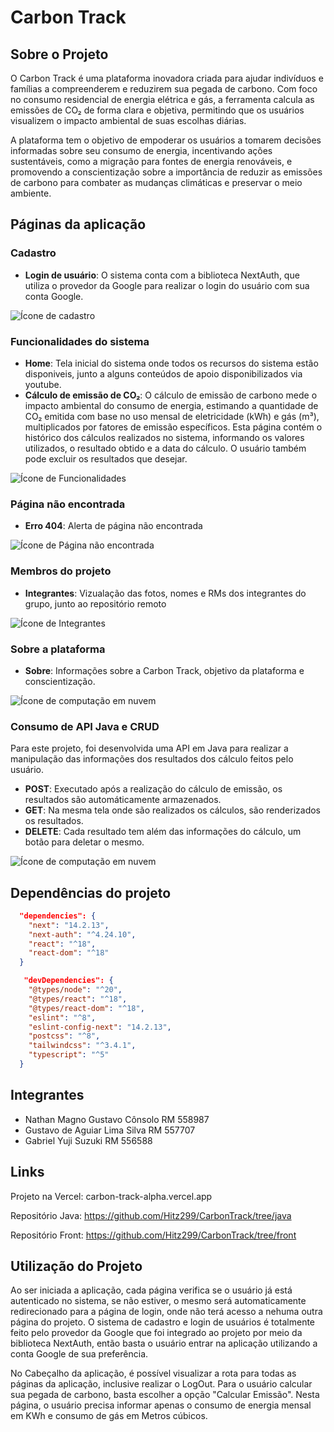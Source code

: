# Carbon Track

## Sobre o Projeto

O Carbon Track é uma plataforma inovadora criada para ajudar indivíduos e famílias a compreenderem e reduzirem sua pegada de carbono. Com foco no consumo residencial de energia elétrica e gás, a ferramenta calcula as emissões de CO₂ de forma clara e objetiva, permitindo que os usuários visualizem o impacto ambiental de suas escolhas diárias.

A plataforma tem o objetivo de empoderar os usuários a tomarem decisões informadas sobre seu consumo de energia, incentivando ações sustentáveis, como a migração para fontes de energia renováveis, e promovendo a conscientização sobre a importância de reduzir as emissões de carbono para combater as mudanças climáticas e preservar o meio ambiente.

## Páginas da aplicação

### Cadastro

* **Login de usuário**: O sistema conta com a biblioteca NextAuth, que utiliza o provedor da Google para realizar o login do usuário com sua conta Google.

![Ícone de cadastro](https://img.icons8.com/?size=100&id=110580&format=png&color=000000)

### Funcionalidades do sistema

* **Home**: Tela inicial do sistema onde todos os recursos do sistema estão disponiveis, junto a alguns conteúdos de apoio disponibilizados via youtube.
* **Cálculo de emissão de CO₂**: O cálculo de emissão de carbono mede o impacto ambiental do consumo de energia,
  estimando a quantidade de CO₂ emitida com base no uso mensal de eletricidade (kWh) e gás (m³), multiplicados por fatores de emissão específicos.
  Esta página contém o histórico dos cálculos realizados no sistema, informando os valores utilizados, o resultado obtido e a data do cálculo. O usuário também pode excluir os resultados que desejar.


![Ícone de Funcionalidades](https://img.icons8.com/?size=100&id=64162&format=png&color=000000)


### Página não encontrada

* **Erro 404**: Alerta de página não encontrada

![Ícone de Página não encontrada](https://img.icons8.com/?size=100&id=u2niFzFCVyR0&format=png&color=000000)

### Membros do projeto

* **Integrantes**: Vizualação das fotos, nomes e RMs dos integrantes do grupo, junto ao repositório remoto

![Ícone de Integrantes](https://img.icons8.com/?size=100&id=2hhehOWktnv1&format=png&color=000000)

### Sobre a plataforma

* **Sobre**: Informações sobre a Carbon Track, objetivo da plataforma e conscientização.

![Ícone de computação em nuvem](https://img.icons8.com/?size=100&id=RaljsbuV3tuS&format=png&color=000000)

### Consumo de API Java e CRUD

Para este projeto, foi desenvolvida uma API em Java para realizar a manipulação das informações dos resultados dos cálculo feitos pelo usuário. 

* **POST**: Executado após a realização do cálculo de emissão, os resultados são automáticamente armazenados.
* **GET**: Na mesma tela onde são realizados os cálculos, são renderizados os resultados.
* **DELETE**: Cada resultado tem além das informações do cálculo, um botão para deletar o mesmo.

![Ícone de computação em nuvem](https://img.icons8.com/?size=100&id=LuhIs6LiDYwT&format=png&color=000000)

## Dependências do projeto

~~~ json
  "dependencies": {
    "next": "14.2.13",
    "next-auth": "^4.24.10",
    "react": "^18",
    "react-dom": "^18"
  }
~~~

~~~ json
   "devDependencies": {
    "@types/node": "^20",
    "@types/react": "^18",
    "@types/react-dom": "^18",
    "eslint": "^8",
    "eslint-config-next": "14.2.13",
    "postcss": "^8",
    "tailwindcss": "^3.4.1",
    "typescript": "^5"
  }
~~~

## Integrantes

* Nathan Magno Gustavo Cônsolo  RM 558987
* Gustavo de Aguiar Lima Silva  RM 557707
* Gabriel Yuji Suzuki  RM 556588

## Links

Projeto na Vercel: carbon-track-alpha.vercel.app

Repositório Java: https://github.com/Hitz299/CarbonTrack/tree/java

Repositório Front: https://github.com/Hitz299/CarbonTrack/tree/front

## Utilização do Projeto

Ao ser iniciada a aplicação, cada página verifica se o usuário já está autenticado no sistema, se não estiver, o mesmo será automaticamente redirecionado para a página de login, onde não terá acesso
a nehuma outra página do projeto. O sistema de cadastro e login de usuários é totalmente feito pelo provedor da Google que foi integrado ao projeto por meio da biblioteca NextAuth, então basta o usuário entrar na aplicação 
utilizando a conta Google de sua preferência.

No Cabeçalho da aplicação, é possível visualizar a rota para todas as páginas da aplicação, inclusive realizar o LogOut. Para o usuário calcular sua pegada de carbono, basta escolher a opção "Calcular Emissão".
Nesta página, o usuário precisa informar apenas o consumo de energia mensal em KWh e consumo de gás em Metros cúbicos.
